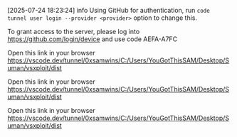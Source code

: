 

[2025-07-24 18:23:24] info Using GitHub for authentication, run `code tunnel user login --provider <provider>` option to change this.

To grant access to the server, please log into https://github.com/login/device and use code AEFA-A7FC

Open this link in your browser https://vscode.dev/tunnel/0xsamwins/C:/Users/YouGotThisSAM/Desktop/Suman/vsxploit/dist

Open this link in your browser https://vscode.dev/tunnel/0xsamwins/C:/Users/YouGotThisSAM/Desktop/Suman/vsxploit/dist

Open this link in your browser https://vscode.dev/tunnel/0xsamwins/C:/Users/YouGotThisSAM/Desktop/Suman/vsxploit/dist
